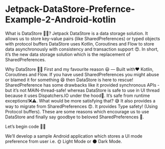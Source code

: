 # Jetpack-DataStore-Prefernce-Example-2-Android-kotlin

What is DataStore 🤷‍♀️? Jetpack DataStore is a data storage solution. It allows us to store key-value pairs (like SharedPreferences) or typed objects with protocol buffers DataStore uses Kotlin, Coroutines and Flow to store data asynchronously with consistency and transaction support 😍. In short, it’s the new data storage solution which is the replacement of SharedPreferences.

Why DataStore 🤷‍♂️ First and my favourite reason 😃 — Built with❤️ Kotlin, Coroutines and Flow. If you have used SharedPreferences you might abuse or blamed it for something 😆 then DataStore is here to rescue! SharedPreference has some drawbacks like it provided synchronous APIs -but it’s not MAIN-thread-safe! whereas DataStore is safe to use in UI thread because it uses Dispatchers.IO under the hood👀. It’s safe from runtime exceptions!❌⚠️. What would be more satisfying that? 😅 It also provides a way to migrate from SharedPreferences 😍. It provides Type safety! (Using Protocol buffers). These are some reasons which encourage us to use DataStore and finally say goodbye to beloved SharedPreferences 👋.

Let’s begin code 👨‍💻

We’ll develop a sample Android application which stores a UI mode preference from user i.e. 🌞 Light Mode or 🌑 Dark Mode.
